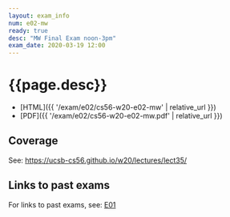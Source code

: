 ```yaml
---
layout: exam_info
num: e02-mw
ready: true
desc: "MW Final Exam noon-3pm"
exam_date: 2020-03-19 12:00
---
```


<div style="display:none;">  http://ucsb-cs56.github.io/w20/exam/e02-mw
</div>


# {{page.desc}}

* [HTML]({{ '/exam/e02/cs56-w20-e02-mw' | relative_url }})
* [PDF]({{ '/exam/e02/cs56-w20-e02-mw.pdf' | relative_url }})


## Coverage

See: <https://ucsb-cs56.github.io/w20/lectures/lect35/>

## Links to past exams

For links to past exams, see: [E01](/w20/exam/e01)




